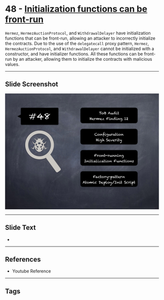 
# 48 - [Initialization functions can be front-run](./Initialization%20functions%20can%20be%20front-run.md)

 `Hermez`, `HermezAuctionProtocol`, and `WithdrawalDelayer` have initialization functions that can be front-run, allowing an attacker to incorrectly initialize the contracts. Due to the use of the `delegatecall` proxy pattern, `Hermez`, `HermezAuctionProtocol`, and `WithdrawalDelayer` cannot be initialized with a constructor, and have initializer functions. All these functions can be front-run by an attacker, allowing them to initialize the contracts with malicious values.


___
## Slide Screenshot
![048.png](../../images/7.%20Audit%20Findings%20101/048.png)
___
## Slide Text
- 
___
## References
- Youtube Reference
___
## Tags
